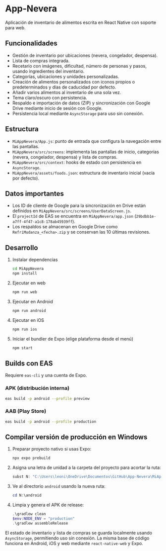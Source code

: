 # App-Nevera

Aplicación de inventario de alimentos escrita en React Native con soporte para web.

## Funcionalidades
- Gestión de inventario por ubicaciones (nevera, congelador, despensa).
- Lista de compras integrada.
- Recetario con imágenes, dificultad, número de personas y pasos, usando ingredientes del inventario.
- Categorías, ubicaciones y unidades personalizadas.
- Creación de alimentos personalizados con iconos propios o predeterminados y días de caducidad por defecto.
- Añadir varios alimentos al inventario de una sola vez.
- Tema claro/oscuro con persistencia.
- Respaldo e importación de datos (ZIP) y sincronización con Google Drive mediante inicio de sesión con Google.
- Persistencia local mediante `AsyncStorage` para uso sin conexión.

## Estructura
- `MiAppNevera/App.js`: punto de entrada que configura la navegación entre las pantallas.
- `MiAppNevera/src/screens`: implementa las pantallas de inicio, categorías (nevera, congelador, despensa) y lista de compras.
- `MiAppNevera/src/context`: hooks de estado con persistencia en `AsyncStorage`.
- `MiAppNevera/assets/foods.json`: estructura de inventario inicial (vacía por defecto).

## Datos importantes
- Los ID de cliente de Google para la sincronización en Drive están definidos en `MiAppNevera/src/screens/UserDataScreen.js`.
- El `projectId` de EAS se encuentra en `MiAppNevera/app.json` (`29bdbb1e-a7ff-4f47-a1c8-178ab45939ff`).
- Los respaldos se almacenan en Google Drive como `RefriMudanza_<fecha>.zip` y se conservan las 10 últimas revisiones.

## Desarrollo
1. Instalar dependencias
   ```bash
   cd MiAppNevera
   npm install
   ```
2. Ejecutar en web
   ```bash
   npm run web
   ```
3. Ejecutar en Android
   ```bash
   npm run android
   ```
4. Ejecutar en iOS
   ```bash
   npm run ios
   ```
5. Iniciar el bundler de Expo (elige plataforma desde el menú)
   ```bash
   npm start
   ```

## Builds con EAS

Requiere `eas-cli` y una cuenta de Expo.

### APK (distribución interna)
```bash
eas build -p android --profile preview
```

### AAB (Play Store)
```bash
eas build -p android --profile production
```

## Compilar versión de producción en Windows

1. Preparar proyecto nativo si usas Expo:
   ```bash
   npx expo prebuild
   ```
2. Asigna una letra de unidad a la carpeta del proyecto para acortar la ruta:
   ```powershell
   subst N: "C:\Users\leoni\OneDrive\Documentos\GitHub\App-Nevera\MiAppNevera"
   ```
3. Ve al directorio `android` usando la nueva ruta:
   ```powershell
   cd N:\android
   ```
4. Limpia y genera el APK de release:
   ```powershell
   .\gradlew clean
   $env:NODE_ENV = "production"
   .\gradlew assembleRelease
   ```

El estado de inventario y lista de compras se guarda localmente usando `AsyncStorage`,
permitiendo uso sin conexión. La misma base de código funciona en Android, iOS y web
mediante `react-native-web` y Expo.
